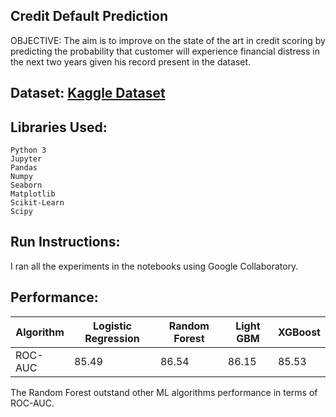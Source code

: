 ## Credit Default Prediction

OBJECTIVE: The aim is to improve on the state of the art in credit scoring by predicting the probability that customer will experience financial distress in the next two years given his record present in the dataset.

## Dataset: [Kaggle Dataset](https://www.kaggle.com/c/GiveMeSomeCredit/data)

## Libraries Used:
```
Python 3
Jupyter
Pandas
Numpy
Seaborn
Matplotlib
Scikit-Learn
Scipy
```
## Run Instructions:
I ran all the experiments in the notebooks using Google Collaboratory.

## Performance:
Algorithm | Logistic Regression | Random Forest | Light GBM | XGBoost |
--- | --- | --- | --- |--- |
ROC-AUC | 85.49 | 86.54 | 86.15 | 85.53 |

The Random Forest outstand other ML algorithms performance in terms of ROC-AUC.
